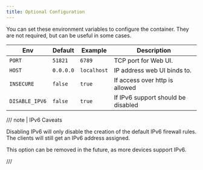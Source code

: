 ```yaml
---
title: Optional Configuration
---
```


You can set these environment variables to configure the container. They are not required, but can be useful in some cases.

| Env            | Default   | Example     | Description                        |
| -------------- | --------- | ----------- | ---------------------------------- |
| `PORT`         | `51821`   | `6789`      | TCP port for Web UI.               |
| `HOST`         | `0.0.0.0` | `localhost` | IP address web UI binds to.        |
| `INSECURE`     | `false`   | `true`      | If access over http is allowed     |
| `DISABLE_IPV6` | `false`   | `true`      | If IPv6 support should be disabled |

/// note | IPv6 Caveats

Disabling IPv6 will only disable the creation of the default IPv6 firewall rules. The clients will still get an IPv6 address assigned.

This option can be removed in the future, as more devices support IPv6.

///
